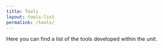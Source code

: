 ```yaml
---
title: Tools
layout: tools-list
permalink: /tools/
---
```


<p></p>

Here you can find a list of the tools developed within the unit.